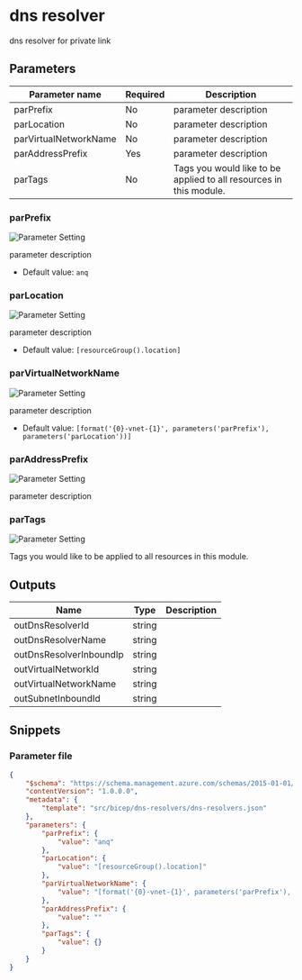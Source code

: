 # dns resolver

dns resolver for private link

## Parameters

Parameter name | Required | Description
-------------- | -------- | -----------
parPrefix      | No       | parameter description
parLocation    | No       | parameter description
parVirtualNetworkName | No       | parameter description
parAddressPrefix | Yes      | parameter description
parTags        | No       | Tags you would like to be applied to all resources in this module.

### parPrefix

![Parameter Setting](https://img.shields.io/badge/parameter-optional-green?style=flat-square)

parameter description

- Default value: `anq`

### parLocation

![Parameter Setting](https://img.shields.io/badge/parameter-optional-green?style=flat-square)

parameter description

- Default value: `[resourceGroup().location]`

### parVirtualNetworkName

![Parameter Setting](https://img.shields.io/badge/parameter-optional-green?style=flat-square)

parameter description

- Default value: `[format('{0}-vnet-{1}', parameters('parPrefix'), parameters('parLocation'))]`

### parAddressPrefix

![Parameter Setting](https://img.shields.io/badge/parameter-required-orange?style=flat-square)

parameter description

### parTags

![Parameter Setting](https://img.shields.io/badge/parameter-optional-green?style=flat-square)

Tags you would like to be applied to all resources in this module.

## Outputs

Name | Type | Description
---- | ---- | -----------
outDnsResolverId | string |
outDnsResolverName | string |
outDnsResolverInboundIp | string |
outVirtualNetworkId | string |
outVirtualNetworkName | string |
outSubnetInboundId | string |

## Snippets

### Parameter file

```json
{
    "$schema": "https://schema.management.azure.com/schemas/2015-01-01/deploymentParameters.json#",
    "contentVersion": "1.0.0.0",
    "metadata": {
        "template": "src/bicep/dns-resolvers/dns-resolvers.json"
    },
    "parameters": {
        "parPrefix": {
            "value": "anq"
        },
        "parLocation": {
            "value": "[resourceGroup().location]"
        },
        "parVirtualNetworkName": {
            "value": "[format('{0}-vnet-{1}', parameters('parPrefix'), parameters('parLocation'))]"
        },
        "parAddressPrefix": {
            "value": ""
        },
        "parTags": {
            "value": {}
        }
    }
}
```
